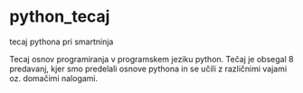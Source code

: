 # python_tecaj
tecaj pythona pri smartninja

Tecaj osnov programiranja v programskem jeziku python. Tečaj je obsegal 8 predavanj, kjer smo predelali osnove pythona in se učili z različnimi vajami oz. domačimi nalogami.

